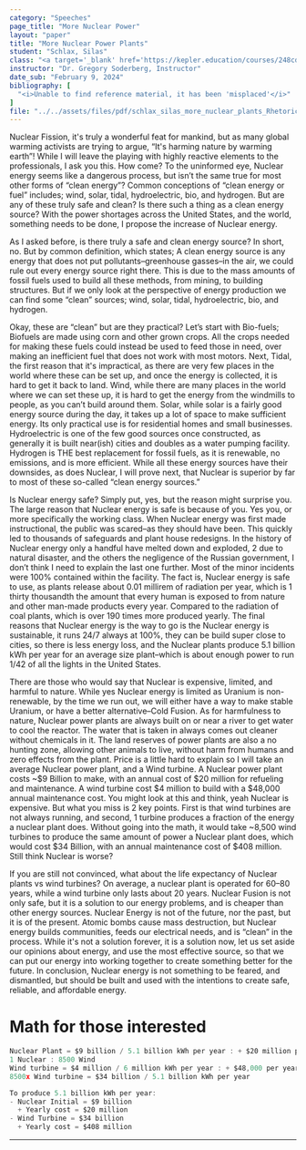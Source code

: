 ```yaml
---
category: "Speeches"
page_title: "More Nuclear Power"
layout: "paper"
title: "More Nuclear Power Plants"
student: "Schlax, Silas"
class: "<a target='_blank' href='https://kepler.education/courses/248cdd2a-4e6c-46a3-939c-454f4416c089'>Rhetoric: Fitting Words</a>, 8:00 am EST"
instructor: "Dr. Gregory Soderberg, Instructor"
date_sub: "February 9, 2024"
bibliography: [
  "<i>Unable to find reference material, it has been 'misplaced'</i>"
]
file: "../../assets/files/pdf/schlax_silas_more_nuclear_plants_Rhetoric.pdf"
---
```


Nuclear Fission, it's truly a wonderful feat for mankind, but as many global warming activists are trying to argue, “It's harming nature by warming earth”! While I will leave the playing with highly reactive elements to the professionals, I ask you this. How come? To the uninformed eye, Nuclear energy seems like a dangerous process, but isn’t the same true for most other forms of “clean energy”? Common conceptions of “clean energy or fuel” includes; wind, solar, tidal, hydroelectric, bio, and hydrogen. But are any of these truly safe and clean? Is there such a thing as a clean energy source? With the power shortages across the United States, and the world, something needs to be done, I propose the increase of Nuclear energy.

As I asked before, is there truly a safe and clean energy source? In short, no. But by common definition, which states; A clean energy source is any energy that does not put pollutants–greenhouse gasses–in the air, we could rule out every energy source right there. This is due to the mass amounts of fossil fuels used to build all these methods, from mining, to building structures. But if we only look at the perspective of energy production we can find some “clean” sources; wind, solar, tidal, hydroelectric, bio, and hydrogen. 

Okay, these are “clean” but are they practical? Let’s start with Bio-fuels; Biofuels are made using corn and other grown crops. All the crops needed for making these fuels could instead be used to feed those in need, over making an inefficient fuel that does not work with most motors. Next, Tidal, the first reason that it's impractical, as there are very few places in the world where these can be set up, and once the energy is collected, it is hard to get it back to land. Wind, while there are many places in the world where we can set these up, it is hard to get the energy from the windmills to people, as you can’t build around them. Solar, while solar is a fairly good energy source during the day, it takes up a lot of space to make sufficient energy. Its only practical use is for residential homes and small businesses. Hydroelectric is one of the few good sources once constructed, as generally it is built near(ish) cities and doubles as a water pumping facility. Hydrogen is THE best replacement for fossil fuels, as it is renewable, no emissions, and is more efficient. While all these energy sources have their downsides, as does Nuclear, I will prove next, that Nuclear is superior by far to most of these so-called “clean energy sources.”

Is Nuclear energy safe? Simply put, yes, but the reason might surprise you. The large reason that Nuclear energy is safe is because of you. Yes you, or more specifically the working class. When Nuclear energy was first made instructional, the public was scared–as they should have been. This quickly led to thousands of safeguards and plant house redesigns. In the history of Nuclear energy only a handful have melted down and exploded, 2 due to natural disaster, and the others the negligence of the Russian government, I don’t think I need to explain the last one further. Most of the minor incidents were 100% contained within the facility. The fact is, Nuclear energy is safe to use, as plants release about 0.01 millirem of radiation per year, which is 1 thirty thousandth the amount that every human is exposed to from nature and other man-made products every year. Compared to the radiation of coal plants, which is over 190 times more produced yearly. The final reasons that Nuclear energy is the way to go is the Nuclear energy is sustainable, it runs 24/7 always at 100%, they can be build super close to cities, so there is less energy loss, and the Nuclear plants produce 5.1 billion kWh per year for an average size plant–which is about enough power to run 1/42 of all the lights in the United States.

There are those who would say that Nuclear is expensive, limited, and harmful to nature. While yes Nuclear energy is limited as Uranium is non-renewable, by the time we run out, we will either have a way to make stable Uranium, or have a better alternative–Cold Fusion. As for harmfulness to nature, Nuclear power plants are always built on or near a river to get water to cool the reactor. The water that is taken in always comes out cleaner without chemicals in it. The land reserves of power plants are also a no hunting zone, allowing other animals to live, without harm from humans and zero effects from the plant. Price is a little hard to explain so I will take an average Nuclear power plant, and a Wind turbine. A Nuclear power plant costs ~$9 Billion to make, with an annual cost of $20 million for refueling and maintenance. A wind turbine cost $4 million to build with a $48,000 annual maintenance cost. You might look at this and think, yeah Nuclear is expensive. But what you miss is 2 key points. First is that wind turbines are not always running, and second, 1 turbine produces a fraction of the energy a nuclear plant does. Without going into the math, it would take ~8,500 wind turbines to produce the same amount of power a Nuclear plant does, which would cost $34 Billion, with an annual maintenance cost of $408 million. Still think Nuclear is worse? 

If you are still not convinced, what about the life expectancy of Nuclear plants vs wind turbines? On average, a nuclear plant is operated for 60–80 years, while a wind turbine only lasts about 20 years. Nuclear Fusion is not only safe, but it is a solution to our energy problems, and is cheaper than other energy sources. Nuclear Energy is not of the future, nor the past, but it is of the present. Atomic bombs cause mass destruction, but Nuclear energy builds communities, feeds our electrical needs, and is “clean” in the process. While it's not a solution forever, it is a solution now, let us set aside our opinions about energy, and use the most effective source, so that we can put our energy into working together to create something better for the future. 
In conclusion, Nuclear energy is not something to be feared, and dismantled, but should be built and used with the intentions to create safe, reliable, and affordable energy.



# Math for those interested
```javascript
Nuclear Plant = $9 billion / 5.1 billion kWh per year : + $20 million per year
1 Nuclear : 8500 Wind
Wind turbine = $4 million / 6 million kWh per year : + $48,000 per year
8500x Wind turbine = $34 billion / 5.1 billion kWh per year

To produce 5.1 billion kWh per year:
- Nuclear Initial = $9 billion
  + Yearly cost = $20 million
- Wind Turbine = $34 billion
  + Yearly cost = $408 million

```


---